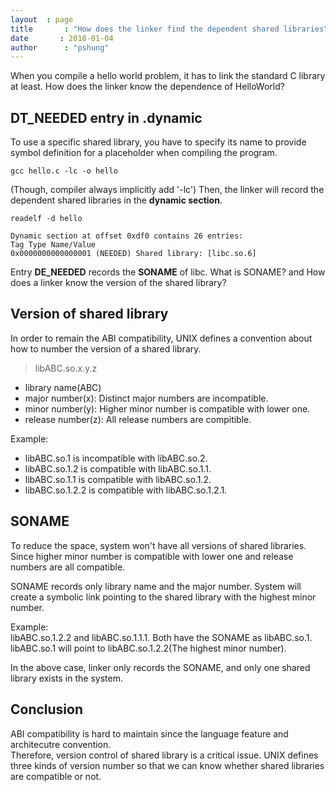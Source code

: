 ```yaml
---
layout	: page
title		: "How does the linker find the dependent shared libraries"
date       : 2018-01-04
author      : "pshung"
---
```





When you compile a hello world problem, it has to link the standard C library at least. How does the linker know the dependence of HelloWorld?


## DT_NEEDED entry in .dynamic
To use a specific shared library, you have to specify its name to provide symbol definition for a placeholder when compiling the program.

```
gcc hello.c -lc -o hello
```
(Though, compiler always implicitly add '-lc')
Then, the linker will record the dependent shared libraries in the **dynamic section**.
```
readelf -d hello
```
```
Dynamic section at offset 0xdf0 contains 26 entries:
Tag Type Name/Value
0x0000000000000001 (NEEDED) Shared library: [libc.so.6]

```
Entry **DE_NEEDED** records the **SONAME** of libc.
What is SONAME? and How does a linker know the version of the shared library?
## Version of shared library
In order to remain the ABI compatibility, UNIX defines a convention about how to number the version of a shared library.

> libABC.so.x.y.z



* library name(ABC)
* major number(x): Distinct major numbers are incompatible.
* minor number(y): Higher minor number is compatible with lower one.
* release number(z): All release numbers are compitible.

Example:
* libABC.so.1 is incompatible with libABC.so.2.
* libABC.so.1.2 is compatible with libABC.so.1.1.
* libABC.so.1.1 is compatible with libABC.so.1.2.
* libABC.so.1.2.2 is compatible with libABC.so.1.2.1.

## SONAME
To reduce the space, system won't have all versions of shared libraries.
Since higher minor number is compatible with lower one and release numbers are all compatible.

SONAME records only library name and the major number.
System will create a symbolic link pointing to the shared library with the highest minor number.

Example:  
libABC.so.1.2.2 and libABC.so.1.1.1.
Both have the SONAME as libABC.so.1.  
libABC.so.1 will point to libABC.so.1.2.2(The highest minor number).  

In the above case, linker only records the SONAME, and only one shared library exists in the system.



## Conclusion
ABI compatibility is hard to maintain since the language feature and architecutre convention.  
Therefore, version control of shared library is a critical issue.
UNIX defines three kinds of version number so that we can know whether shared libraries are compatible or not.

